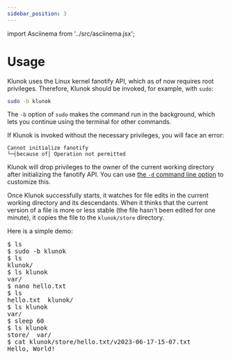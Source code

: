 ```yaml
---
sidebar_position: 3
---
```


import Asciinema from '../src/asciinema.jsx';

# Usage

Klunok uses the Linux kernel fanotify API, which as of now requires root privileges.
Therefore, Klunok should be invoked, for example, with `sudo`:

```bash
sudo -b klunok
```

The `-b` option of `sudo` makes the command run in the background,
which lets you continue using the terminal for other commands.

If Klunok is invoked without the necessary privileges, you will face an error:

```
Cannot initialize fanotify
└─┤because of│ Operation not permitted
```

Klunok will drop privileges to the owner of the current working directory
after initializing the fanotify API.
You can use
[the `-d` command line option](./cli.md#-d-path-to-a-file-or-directory-which-owners-identity-will-be-used-for-running-klunok)
to customize this.

Once Klunok successfully starts,
it watches for file edits in the current working directory and its descendants.
When it thinks that the current version of a file is more or less stable
(the file hasn't been edited for one minute),
it copies the file to the `klunok/store` directory.

Here is a simple demo:

<Asciinema src="/demo.cast">
  <pre>
$ ls
$ sudo -b klunok
$ ls
klunok/
$ ls klunok
var/
$ nano hello.txt
$ ls
hello.txt  klunok/
$ ls klunok
var/
$ sleep 60
$ ls klunok
store/  var/
$ cat klunok/store/hello.txt/v2023-06-17-15-07.txt
Hello, World!
  </pre>
</Asciinema>
